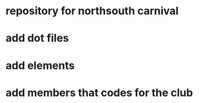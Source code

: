 # repository for northsouth carnival 

# add dot files 
# add elements 
# add members that codes for the club 

